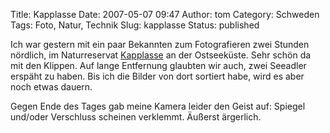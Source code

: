 Title: Kapplasse
Date: 2007-05-07 09:47
Author: tom
Category: Schweden
Tags: Foto, Natur, Technik
Slug: kapplasse
Status: published

Ich war gestern mit ein paar Bekannten zum Fotografieren zwei Stunden
nördlich, im Naturreservat
[Kapplasse](http://www.c.lst.se/templates/Naturreservat.aspx?id=660) an
der Ostseeküste. Sehr schön da mit den Klippen. Auf lange Entfernung
glaubten wir auch, zwei Seeadler erspäht zu haben. Bis ich die Bilder
von dort sortiert habe, wird es aber noch etwas dauern.

Gegen Ende des Tages gab meine Kamera leider den Geist auf: Spiegel
und/oder Verschluss scheinen verklemmt. Äußerst ärgerlich.

